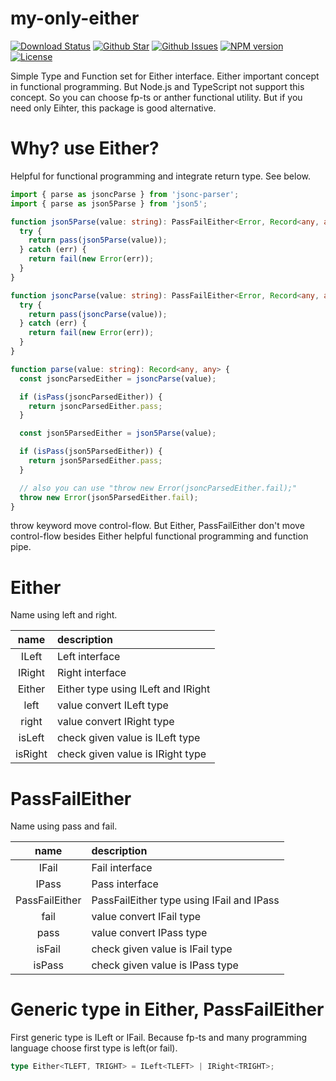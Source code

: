 # my-only-either

[![Download Status](https://img.shields.io/npm/dw/my-only-either.svg)](https://npmcharts.com/compare/my-only-either?minimal=true) [![Github Star](https://img.shields.io/github/stars/imjuni/my-only-either.svg?style=popout)](https://github.com/imjuni/my-only-either) [![Github Issues](https://img.shields.io/github/issues-raw/imjuni/my-only-either.svg)](https://github.com/imjuni/my-only-either/issues) [![NPM version](https://img.shields.io/npm/v/my-only-either.svg)](https://www.npmjs.com/package/my-only-either) [![License](https://img.shields.io/npm/l/my-only-either.svg)](https://github.com/imjuni/my-only-either/blob/master/LICENSE)

Simple Type and Function set for Either interface. Either important concept in functional programming. But Node.js and TypeScript not support this concept. So you can choose fp-ts or anther functional utility. But if you need only Eihter, this package is good alternative.

# Why? use Either?
Helpful for functional programming and integrate return type. See below.

```ts
import { parse as jsoncParse } from 'jsonc-parser';
import { parse as json5Parse } from 'json5';

function json5Parse(value: string): PassFailEither<Error, Record<any, any>> {
  try {
    return pass(json5Parse(value));
  } catch (err) {
    return fail(new Error(err));
  }
}

function jsoncParse(value: string): PassFailEither<Error, Record<any, any>> {
  try {
    return pass(jsoncParse(value));
  } catch (err) {
    return fail(new Error(err));
  }
}

function parse(value: string): Record<any, any> {
  const jsoncParsedEither = jsoncParse(value);

  if (isPass(jsoncParsedEither)) {
    return jsoncParsedEither.pass;
  }

  const json5ParsedEither = json5Parse(value);

  if (isPass(json5ParsedEither)) {
    return json5ParsedEither.pass;    
  }

  // also you can use "throw new Error(jsoncParsedEither.fail);"
  throw new Error(json5ParsedEither.fail);
}
```

throw keyword move control-flow. But Either, PassFailEither don't move control-flow besides Either helpful functional programming and function pipe.

# Either
Name using left and right.

| name | description |
| :-: | :- |
| ILeft | Left interface |
| IRight | Right interface |
| Either | Either type using ILeft and IRight |
| left | value convert ILeft type |
| right | value convert IRight type |
| isLeft | check given value is ILeft type |
| isRight | check given value is IRight type |

# PassFailEither
Name using pass and fail.

| name | description |
| :-: | :- |
| IFail | Fail interface |
| IPass | Pass interface |
| PassFailEither | PassFailEither type using IFail and IPass |
| fail | value convert IFail type |
| pass | value convert IPass type |
| isFail | check given value is IFail type |
| isPass | check given value is IPass type |

# Generic type in Either, PassFailEither
First generic type is ILeft or IFail. Because fp-ts and many programming language choose first type is left(or fail).

```ts
type Either<TLEFT, TRIGHT> = ILeft<TLEFT> | IRight<TRIGHT>;
```